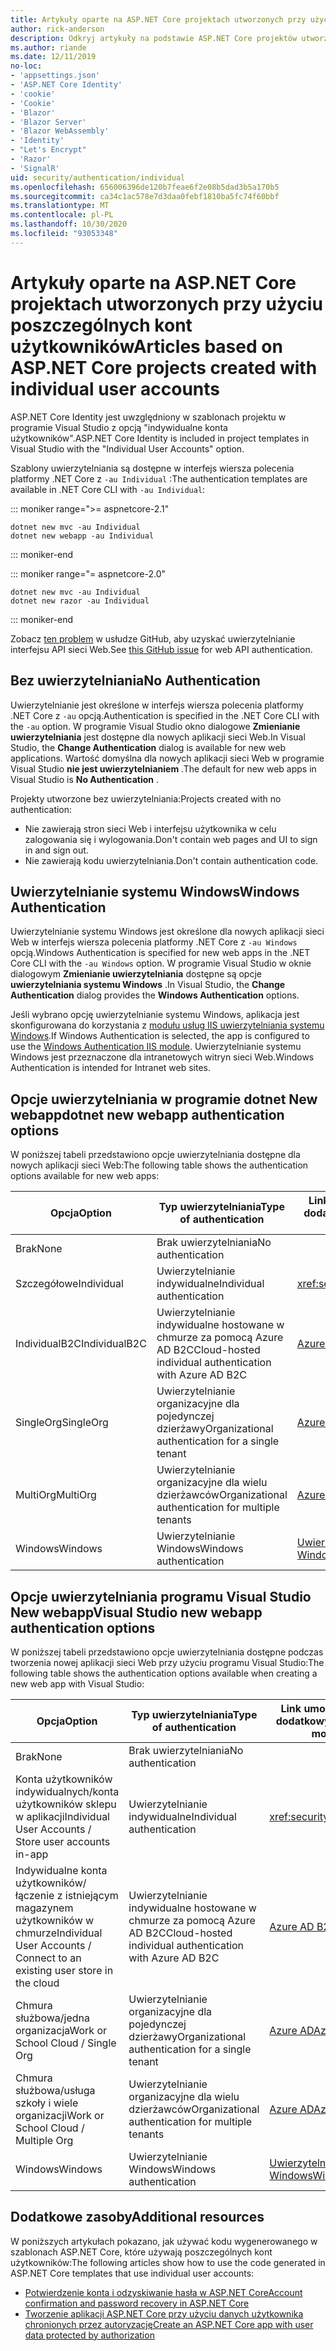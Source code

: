 ```yaml
---
title: Artykuły oparte na ASP.NET Core projektach utworzonych przy użyciu poszczególnych kont użytkowników
author: rick-anderson
description: Odkryj artykuły na podstawie ASP.NET Core projektów utworzonych przy użyciu poszczególnych kont użytkowników.
ms.author: riande
ms.date: 12/11/2019
no-loc:
- 'appsettings.json'
- 'ASP.NET Core Identity'
- 'cookie'
- 'Cookie'
- 'Blazor'
- 'Blazor Server'
- 'Blazor WebAssembly'
- 'Identity'
- "Let's Encrypt"
- 'Razor'
- 'SignalR'
uid: security/authentication/individual
ms.openlocfilehash: 656006396de120b7feae6f2e08b5dad3b5a170b5
ms.sourcegitcommit: ca34c1ac578e7d3daa0febf1810ba5fc74f60bbf
ms.translationtype: MT
ms.contentlocale: pl-PL
ms.lasthandoff: 10/30/2020
ms.locfileid: "93053348"
---
```

# <a name="articles-based-on-aspnet-core-projects-created-with-individual-user-accounts"></a><span data-ttu-id="5c20e-103">Artykuły oparte na ASP.NET Core projektach utworzonych przy użyciu poszczególnych kont użytkowników</span><span class="sxs-lookup"><span data-stu-id="5c20e-103">Articles based on ASP.NET Core projects created with individual user accounts</span></span>

<span data-ttu-id="5c20e-104">ASP.NET Core Identity jest uwzględniony w szablonach projektu w programie Visual Studio z opcją "indywidualne konta użytkowników".</span><span class="sxs-lookup"><span data-stu-id="5c20e-104">ASP.NET Core Identity is included in project templates in Visual Studio with the "Individual User Accounts" option.</span></span>

<span data-ttu-id="5c20e-105">Szablony uwierzytelniania są dostępne w interfejs wiersza polecenia platformy .NET Core z `-au Individual` :</span><span class="sxs-lookup"><span data-stu-id="5c20e-105">The authentication templates are available in .NET Core CLI with `-au Individual`:</span></span>

::: moniker range=">= aspnetcore-2.1"

```dotnetcli
dotnet new mvc -au Individual
dotnet new webapp -au Individual
```

::: moniker-end

::: moniker range="= aspnetcore-2.0"

```dotnetcli
dotnet new mvc -au Individual
dotnet new razor -au Individual
```

::: moniker-end

<span data-ttu-id="5c20e-106">Zobacz [ten problem](https://github.com/dotnet/AspNetCore/issues/5833) w usłudze GitHub, aby uzyskać uwierzytelnianie interfejsu API sieci Web.</span><span class="sxs-lookup"><span data-stu-id="5c20e-106">See [this GitHub issue](https://github.com/dotnet/AspNetCore/issues/5833) for web API authentication.</span></span>

<a name="no"></a>

## <a name="no-authentication"></a><span data-ttu-id="5c20e-107">Bez uwierzytelniania</span><span class="sxs-lookup"><span data-stu-id="5c20e-107">No Authentication</span></span>

<span data-ttu-id="5c20e-108">Uwierzytelnianie jest określone w interfejs wiersza polecenia platformy .NET Core z `-au` opcją.</span><span class="sxs-lookup"><span data-stu-id="5c20e-108">Authentication is specified in the .NET Core CLI with the `-au` option.</span></span> <span data-ttu-id="5c20e-109">W programie Visual Studio okno dialogowe **Zmienianie uwierzytelniania** jest dostępne dla nowych aplikacji sieci Web.</span><span class="sxs-lookup"><span data-stu-id="5c20e-109">In Visual Studio, the **Change Authentication** dialog is available for new web applications.</span></span> <span data-ttu-id="5c20e-110">Wartość domyślna dla nowych aplikacji sieci Web w programie Visual Studio **nie jest uwierzytelnianiem** .</span><span class="sxs-lookup"><span data-stu-id="5c20e-110">The default for new web apps in Visual Studio is **No Authentication** .</span></span>

<span data-ttu-id="5c20e-111">Projekty utworzone bez uwierzytelniania:</span><span class="sxs-lookup"><span data-stu-id="5c20e-111">Projects created with no authentication:</span></span>

* <span data-ttu-id="5c20e-112">Nie zawierają stron sieci Web i interfejsu użytkownika w celu zalogowania się i wylogowania.</span><span class="sxs-lookup"><span data-stu-id="5c20e-112">Don't contain web pages and UI to sign in and sign out.</span></span>
* <span data-ttu-id="5c20e-113">Nie zawierają kodu uwierzytelniania.</span><span class="sxs-lookup"><span data-stu-id="5c20e-113">Don't contain authentication code.</span></span>

<a name="win"></a>

## <a name="windows-authentication"></a><span data-ttu-id="5c20e-114">Uwierzytelnianie systemu Windows</span><span class="sxs-lookup"><span data-stu-id="5c20e-114">Windows Authentication</span></span>

<span data-ttu-id="5c20e-115">Uwierzytelnianie systemu Windows jest określone dla nowych aplikacji sieci Web w interfejs wiersza polecenia platformy .NET Core z `-au Windows` opcją.</span><span class="sxs-lookup"><span data-stu-id="5c20e-115">Windows Authentication is specified for new web apps in the .NET Core CLI with the `-au Windows` option.</span></span> <span data-ttu-id="5c20e-116">W programie Visual Studio w oknie dialogowym **Zmienianie uwierzytelniania** dostępne są opcje **uwierzytelniania systemu Windows** .</span><span class="sxs-lookup"><span data-stu-id="5c20e-116">In Visual Studio, the **Change Authentication** dialog provides the **Windows Authentication** options.</span></span>

<span data-ttu-id="5c20e-117">Jeśli wybrano opcję uwierzytelnianie systemu Windows, aplikacja jest skonfigurowana do korzystania z [modułu usług IIS uwierzytelniania systemu Windows](xref:host-and-deploy/iis/modules).</span><span class="sxs-lookup"><span data-stu-id="5c20e-117">If Windows Authentication is selected, the app is configured to use the [Windows Authentication IIS module](xref:host-and-deploy/iis/modules).</span></span> <span data-ttu-id="5c20e-118">Uwierzytelnianie systemu Windows jest przeznaczone dla intranetowych witryn sieci Web.</span><span class="sxs-lookup"><span data-stu-id="5c20e-118">Windows Authentication is intended for Intranet web sites.</span></span>

## <a name="dotnet-new-webapp-authentication-options"></a><span data-ttu-id="5c20e-119">Opcje uwierzytelniania w programie dotnet New webapp</span><span class="sxs-lookup"><span data-stu-id="5c20e-119">dotnet new webapp authentication options</span></span>

<span data-ttu-id="5c20e-120">W poniższej tabeli przedstawiono opcje uwierzytelniania dostępne dla nowych aplikacji sieci Web:</span><span class="sxs-lookup"><span data-stu-id="5c20e-120">The following table shows the authentication options available for new web apps:</span></span>

| <span data-ttu-id="5c20e-121">Opcja</span><span class="sxs-lookup"><span data-stu-id="5c20e-121">Option</span></span> | <span data-ttu-id="5c20e-122">Typ uwierzytelniania</span><span class="sxs-lookup"><span data-stu-id="5c20e-122">Type of authentication</span></span> | <span data-ttu-id="5c20e-123">Link umożliwiający uzyskanie dodatkowych informacji</span><span class="sxs-lookup"><span data-stu-id="5c20e-123">Link for more information</span></span> |
 | ----------------- | ------------ | ---------- |
| <span data-ttu-id="5c20e-124">Brak</span><span class="sxs-lookup"><span data-stu-id="5c20e-124">None</span></span>            |  <span data-ttu-id="5c20e-125">Brak uwierzytelniania</span><span class="sxs-lookup"><span data-stu-id="5c20e-125">No authentication</span></span> | | 
| <span data-ttu-id="5c20e-126">Szczegółowe</span><span class="sxs-lookup"><span data-stu-id="5c20e-126">Individual</span></span>      |  <span data-ttu-id="5c20e-127">Uwierzytelnianie indywidualne</span><span class="sxs-lookup"><span data-stu-id="5c20e-127">Individual authentication</span></span> | <xref:security/authentication/identity>
| <span data-ttu-id="5c20e-128">IndividualB2C</span><span class="sxs-lookup"><span data-stu-id="5c20e-128">IndividualB2C</span></span>   |  <span data-ttu-id="5c20e-129">Uwierzytelnianie indywidualne hostowane w chmurze za pomocą Azure AD B2C</span><span class="sxs-lookup"><span data-stu-id="5c20e-129">Cloud-hosted individual authentication with Azure AD B2C</span></span> | [<span data-ttu-id="5c20e-130">Azure AD B2C</span><span class="sxs-lookup"><span data-stu-id="5c20e-130">Azure AD B2C</span></span>](/azure/active-directory-b2c/) |
| <span data-ttu-id="5c20e-131">SingleOrg</span><span class="sxs-lookup"><span data-stu-id="5c20e-131">SingleOrg</span></span>       |  <span data-ttu-id="5c20e-132">Uwierzytelnianie organizacyjne dla pojedynczej dzierżawy</span><span class="sxs-lookup"><span data-stu-id="5c20e-132">Organizational authentication for a single tenant</span></span> | [<span data-ttu-id="5c20e-133">Azure AD</span><span class="sxs-lookup"><span data-stu-id="5c20e-133">Azure AD</span></span>](/azure/active-directory/develop/quickstart-v2-aspnet-core-webapp) |
| <span data-ttu-id="5c20e-134">MultiOrg</span><span class="sxs-lookup"><span data-stu-id="5c20e-134">MultiOrg</span></span>        |  <span data-ttu-id="5c20e-135">Uwierzytelnianie organizacyjne dla wielu dzierżawców</span><span class="sxs-lookup"><span data-stu-id="5c20e-135">Organizational authentication for multiple tenants</span></span> | [<span data-ttu-id="5c20e-136">Azure AD</span><span class="sxs-lookup"><span data-stu-id="5c20e-136">Azure AD</span></span>](/azure/active-directory/develop/quickstart-v2-aspnet-core-webapp) |
| <span data-ttu-id="5c20e-137">Windows</span><span class="sxs-lookup"><span data-stu-id="5c20e-137">Windows</span></span>         |  <span data-ttu-id="5c20e-138">Uwierzytelnianie Windows</span><span class="sxs-lookup"><span data-stu-id="5c20e-138">Windows authentication</span></span> | [<span data-ttu-id="5c20e-139">Uwierzytelnianie systemu Windows</span><span class="sxs-lookup"><span data-stu-id="5c20e-139">Windows Authentication</span></span>](xref:security/authentication/windowsauth)

## <a name="visual-studio-new-webapp-authentication-options"></a><span data-ttu-id="5c20e-140">Opcje uwierzytelniania programu Visual Studio New webapp</span><span class="sxs-lookup"><span data-stu-id="5c20e-140">Visual Studio new webapp authentication options</span></span>

<span data-ttu-id="5c20e-141">W poniższej tabeli przedstawiono opcje uwierzytelniania dostępne podczas tworzenia nowej aplikacji sieci Web przy użyciu programu Visual Studio:</span><span class="sxs-lookup"><span data-stu-id="5c20e-141">The following table shows the authentication options available when creating a new web app with Visual Studio:</span></span>

| <span data-ttu-id="5c20e-142">Opcja</span><span class="sxs-lookup"><span data-stu-id="5c20e-142">Option</span></span> | <span data-ttu-id="5c20e-143">Typ uwierzytelniania</span><span class="sxs-lookup"><span data-stu-id="5c20e-143">Type of authentication</span></span> | <span data-ttu-id="5c20e-144">Link umożliwiający uzyskanie dodatkowych informacji</span><span class="sxs-lookup"><span data-stu-id="5c20e-144">Link for more information</span></span> |
 | ----------------- | ------------ | ---------- |
| <span data-ttu-id="5c20e-145">Brak</span><span class="sxs-lookup"><span data-stu-id="5c20e-145">None</span></span>            |  <span data-ttu-id="5c20e-146">Brak uwierzytelniania</span><span class="sxs-lookup"><span data-stu-id="5c20e-146">No authentication</span></span> | | 
| <span data-ttu-id="5c20e-147">Konta użytkowników indywidualnych/konta użytkowników sklepu w aplikacji</span><span class="sxs-lookup"><span data-stu-id="5c20e-147">Individual User Accounts / Store user accounts in-app</span></span> |  <span data-ttu-id="5c20e-148">Uwierzytelnianie indywidualne</span><span class="sxs-lookup"><span data-stu-id="5c20e-148">Individual authentication</span></span> | <xref:security/authentication/identity> |
| <span data-ttu-id="5c20e-149">Indywidualne konta użytkowników/łączenie z istniejącym magazynem użytkowników w chmurze</span><span class="sxs-lookup"><span data-stu-id="5c20e-149">Individual User Accounts / Connect to an existing user store in the cloud</span></span> |  <span data-ttu-id="5c20e-150">Uwierzytelnianie indywidualne hostowane w chmurze za pomocą Azure AD B2C</span><span class="sxs-lookup"><span data-stu-id="5c20e-150">Cloud-hosted individual authentication with Azure AD B2C</span></span> | [<span data-ttu-id="5c20e-151">Azure AD B2C</span><span class="sxs-lookup"><span data-stu-id="5c20e-151">Azure AD B2C</span></span>](/azure/active-directory-b2c/) |
| <span data-ttu-id="5c20e-152">Chmura służbowa/jedna organizacja</span><span class="sxs-lookup"><span data-stu-id="5c20e-152">Work or School Cloud / Single Org</span></span>  |  <span data-ttu-id="5c20e-153">Uwierzytelnianie organizacyjne dla pojedynczej dzierżawy</span><span class="sxs-lookup"><span data-stu-id="5c20e-153">Organizational authentication for a single tenant</span></span> | [<span data-ttu-id="5c20e-154">Azure AD</span><span class="sxs-lookup"><span data-stu-id="5c20e-154">Azure AD</span></span>](/azure/active-directory/develop/quickstart-v2-aspnet-core-webapp) |
| <span data-ttu-id="5c20e-155">Chmura służbowa/usługa szkoły i wiele organizacji</span><span class="sxs-lookup"><span data-stu-id="5c20e-155">Work or School Cloud / Multiple Org</span></span> |  <span data-ttu-id="5c20e-156">Uwierzytelnianie organizacyjne dla wielu dzierżawców</span><span class="sxs-lookup"><span data-stu-id="5c20e-156">Organizational authentication for multiple tenants</span></span> | [<span data-ttu-id="5c20e-157">Azure AD</span><span class="sxs-lookup"><span data-stu-id="5c20e-157">Azure AD</span></span>](/azure/active-directory/develop/quickstart-v2-aspnet-core-webapp) |
| <span data-ttu-id="5c20e-158">Windows</span><span class="sxs-lookup"><span data-stu-id="5c20e-158">Windows</span></span>         |  <span data-ttu-id="5c20e-159">Uwierzytelnianie Windows</span><span class="sxs-lookup"><span data-stu-id="5c20e-159">Windows authentication</span></span> | [<span data-ttu-id="5c20e-160">Uwierzytelnianie systemu Windows</span><span class="sxs-lookup"><span data-stu-id="5c20e-160">Windows Authentication</span></span>](xref:security/authentication/windowsauth)

## <a name="additional-resources"></a><span data-ttu-id="5c20e-161">Dodatkowe zasoby</span><span class="sxs-lookup"><span data-stu-id="5c20e-161">Additional resources</span></span>

<span data-ttu-id="5c20e-162">W poniższych artykułach pokazano, jak używać kodu wygenerowanego w szablonach ASP.NET Core, które używają poszczególnych kont użytkowników:</span><span class="sxs-lookup"><span data-stu-id="5c20e-162">The following articles show how to use the code generated in ASP.NET Core templates that use individual user accounts:</span></span>

* [<span data-ttu-id="5c20e-163">Potwierdzenie konta i odzyskiwanie hasła w ASP.NET Core</span><span class="sxs-lookup"><span data-stu-id="5c20e-163">Account confirmation and password recovery in ASP.NET Core</span></span>](xref:security/authentication/accconfirm)
* [<span data-ttu-id="5c20e-164">Tworzenie aplikacji ASP.NET Core przy użyciu danych użytkownika chronionych przez autoryzację</span><span class="sxs-lookup"><span data-stu-id="5c20e-164">Create an ASP.NET Core app with user data protected by authorization</span></span>](xref:security/authorization/secure-data)
